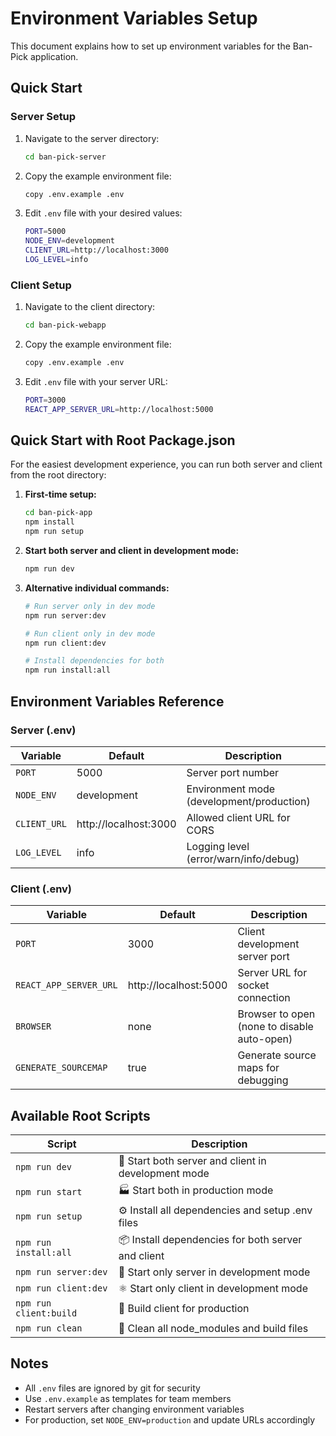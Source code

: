 # Environment Variables Setup

This document explains how to set up environment variables for the Ban-Pick application.

## Quick Start

### Server Setup

1. Navigate to the server directory:

   ```bash
   cd ban-pick-server
   ```

2. Copy the example environment file:

   ```bash
   copy .env.example .env
   ```

3. Edit `.env` file with your desired values:
   ```bash
   PORT=5000
   NODE_ENV=development
   CLIENT_URL=http://localhost:3000
   LOG_LEVEL=info
   ```

### Client Setup

1. Navigate to the client directory:

   ```bash
   cd ban-pick-webapp
   ```

2. Copy the example environment file:

   ```bash
   copy .env.example .env
   ```

3. Edit `.env` file with your server URL:
   ```bash
   PORT=3000
   REACT_APP_SERVER_URL=http://localhost:5000
   ```

## Quick Start with Root Package.json

For the easiest development experience, you can run both server and client from the root directory:

1. **First-time setup:**

   ```bash
   cd ban-pick-app
   npm install
   npm run setup
   ```

2. **Start both server and client in development mode:**

   ```bash
   npm run dev
   ```

3. **Alternative individual commands:**

   ```bash
   # Run server only in dev mode
   npm run server:dev

   # Run client only in dev mode
   npm run client:dev

   # Install dependencies for both
   npm run install:all
   ```

## Environment Variables Reference

### Server (.env)

| Variable     | Default               | Description                               |
| ------------ | --------------------- | ----------------------------------------- |
| `PORT`       | 5000                  | Server port number                        |
| `NODE_ENV`   | development           | Environment mode (development/production) |
| `CLIENT_URL` | http://localhost:3000 | Allowed client URL for CORS               |
| `LOG_LEVEL`  | info                  | Logging level (error/warn/info/debug)     |

### Client (.env)

| Variable               | Default               | Description                                 |
| ---------------------- | --------------------- | ------------------------------------------- |
| `PORT`                 | 3000                  | Client development server port              |
| `REACT_APP_SERVER_URL` | http://localhost:5000 | Server URL for socket connection            |
| `BROWSER`              | none                  | Browser to open (none to disable auto-open) |
| `GENERATE_SOURCEMAP`   | true                  | Generate source maps for debugging          |

## Available Root Scripts

| Script                 | Description                                         |
| ---------------------- | --------------------------------------------------- |
| `npm run dev`          | 🚀 Start both server and client in development mode |
| `npm run start`        | 🏭 Start both in production mode                    |
| `npm run setup`        | ⚙️ Install all dependencies and setup .env files    |
| `npm run install:all`  | 📦 Install dependencies for both server and client  |
| `npm run server:dev`   | 🔧 Start only server in development mode            |
| `npm run client:dev`   | ⚛️ Start only client in development mode            |
| `npm run client:build` | 🔨 Build client for production                      |
| `npm run clean`        | 🧹 Clean all node_modules and build files           |

## Notes

- All `.env` files are ignored by git for security
- Use `.env.example` as templates for team members
- Restart servers after changing environment variables
- For production, set `NODE_ENV=production` and update URLs accordingly
